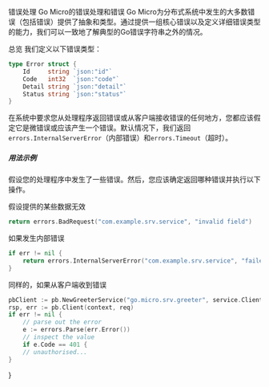 错误处理
Go Micro的错误处理和错误
Go Micro为分布式系统中发生的大多数错误（包括错误）提供了抽象和类型。通过提供一组核心错误以及定义详细错误类型的能力，我们可以一致地了解典型的Go错误字符串之外的情况。

总览
我们定义以下错误类型：

```go
type Error struct {
    Id     string `json:"id"`
    Code   int32  `json:"code"`
    Detail string `json:"detail"`
    Status string `json:"status"`
}
```


在系统中要求您从处理程序返回错误或从客户端接收错误的任何地方，您都应该假定它是微错误或应该产生一个错误。默认情况下，我们返回 `errors.InternalServerError`（内部错误）和`errors.Timeout`（超时）。

##### 用法示例

假设您的处理程序中发生了一些错误。然后，您应该确定返回哪种错误并执行以下操作。

假设提供的某些数据无效

```go
return errors.BadRequest("com.example.srv.service", "invalid field")
```


如果发生内部错误

```go
if err != nil {
	return errors.InternalServerError("com.example.srv.service", "failed to read db: %v", err.Error())
}
```


同样的，如果从客户端收到错误

```go
pbClient := pb.NewGreeterService("go.micro.srv.greeter", service.Client())
rsp, err := pb.Client(context, req)
if err != nil {
	// parse out the error
    e := errors.Parse(err.Error())
    // inspect the value
	if e.Code == 401 {
	// unauthorised...
}
```

}
